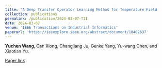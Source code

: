 ```yaml
---
title: "A Deep Transfer Operator Learning Method for Temperature Field Reconstruction in a Lithium-Ion Battery Pack"
collection: publications
permalink: /publication/2024-03-07-TII
date: 2024-03-07
venue: 'IEEE Transactions on Industrial Informatics'
paperurl: 'https://ieeexplore.ieee.org/abstract/document/10462637'
---
```

**Yuchen Wang**, Can Xiong, Changjiang Ju, Genke Yang, Yu-wang Chen, and Xiaotian Yu.

[Paper link](https://ieeexplore.ieee.org/abstract/document/10462637)


